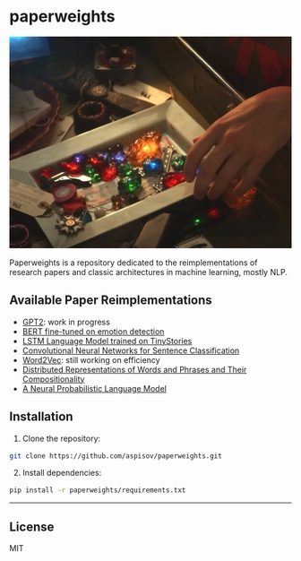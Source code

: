 # paperweights

![paperweights](infinity_stones.jpeg)

Paperweights is a repository dedicated to the reimplementations of research papers and classic architectures in machine learning, mostly NLP.

## Available Paper Reimplementations

- [GPT2](GPT2/README.md): work in progress
- [BERT fine-tuned on emotion detection](BERT/README.md)
- [LSTM Language Model trained on TinyStories](LSTMLanguageModel/README.md)
- [Convolutional Neural Networks for Sentence Classification](CNNClassification/README.md)
- [Word2Vec](Word2Vec/README.md): still working on efficiency
- [Distributed Representations of Words and Phrases and Their Compositionality](NEGSkipGram/README.md)
- [A Neural Probabilistic Language Model](NPLM/README.md)

## Installation

1. Clone the repository:
```bash
git clone https://github.com/aspisov/paperweights.git
```
2. Install dependencies:
```bash
pip install -r paperweights/requirements.txt
```

---
## License

MIT